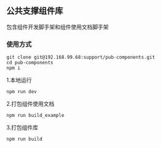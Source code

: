 ## 公共支撑组件库

包含组件开发脚手架和组件使用文档脚手架

### 使用方式

```shell
git clone git@192.168.99.68:support/pub-components.git
cd pub-components
npm i
```

1.本地运行

```shell
npm run dev
```

2.打包组件使用文档

```shell
npm run build_example
```

3.打包组件库

```shell
npm run build
```